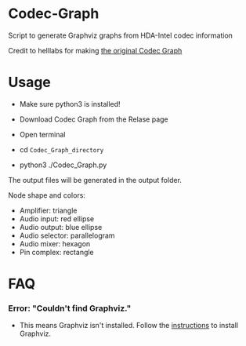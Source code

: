 # Codec-Graph
Script to generate Graphviz graphs from HDA-Intel codec information

Credit to helllabs for making [the original Codec Graph](http://helllabs.org/codecgraph/)

# Usage
- Make sure python3 is installed!

- Download Codec Graph from the Relase page
- Open terminal
- cd `Codec_Graph_directory`
- python3 ./Codec_Graph.py

The output files will be generated in the output folder.


Node shape and colors:

- Amplifier:	triangle
- Audio input:	red ellipse
- Audio output:	blue ellipse
- Audio selector:	parallelogram
- Audio mixer:	hexagon
- Pin complex:	rectangle


# FAQ
### Error: "Couldn't find Graphviz."
- This means Graphviz isn't installed. Follow the [instructions](https://github.com/TheHackGuy/Codec-Graph/blob/V1/Graphviz%20Instructions.pdf) to install Graphviz.

